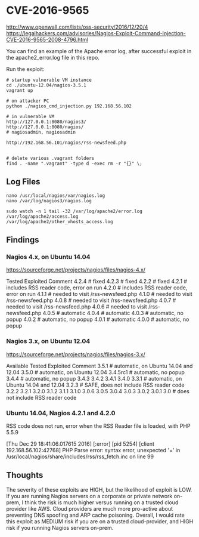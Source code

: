 # CVE-2016-9565

http://www.openwall.com/lists/oss-security/2016/12/20/4
https://legalhackers.com/advisories/Nagios-Exploit-Command-Injection-CVE-2016-9565-2008-4796.html

You can find an example of the Apache error log, after successful exploit in
the apache2_error.log file in this repo.

Run the exploit:
```shell
# startup vulnerable VM instance
cd ./ubuntu-12.04/nagios-3.5.1
vagrant up

# on attacker PC
python ./nagios_cmd_injection.py 192.168.56.102

# in vulnerable VM
http://127.0.0.1:8080/nagios3/
http://127.0.0.1:8080/nagios/
# nagiosadmin, nagiosadmin

http://192.168.56.101/nagios/rss-newsfeed.php


# delete various .vagrant folders
find . -name ".vagrant" -type d -exec rm -r "{}" \;
```


## Log Files
```shell
nano /usr/local/nagios/var/nagios.log
nano /var/log/nagios3/nagios.log

sudo watch -n 1 tail -32 /var/log/apache2/error.log
/var/log/apache2/access.log
/var/log/apache2/other_vhosts_access.log
```



## Findings


### Nagios 4.x, on Ubuntu 14.04
https://sourceforge.net/projects/nagios/files/nagios-4.x/

Tested		Exploited	Comment
4.2.4					# fixed
4.2.3					# fixed
4.2.2					# fixed
4.2.1					# includes RSS reader code, error on run
4.2.0					# includes RSS reader code, error on run
			4.1.1		# needed to visit /rss-newsfeed.php
			4.1.0		# needed to visit /rss-newsfeed.php
			4.0.8		# needed to visit /rss-newsfeed.php
			4.0.7		# needed to visit /rss-newsfeed.php
			4.0.6		# needed to visit /rss-newsfeed.php
			4.0.5		# automatic
			4.0.4		# automatic
			4.0.3		# automatic, no popup
			4.0.2		# automatic, no popup
			4.0.1		# automatic
			4.0.0		# automatic, no popup

### Nagios 3.x, on Ubuntu 12.04
https://sourceforge.net/projects/nagios/files/nagios-3.x/

Available		Tested		Exploited	Comment
							3.5.1		# automatic, on Ubuntu 14.04 and 12.04
							3.5.0		# automatic, on Ubuntu 12.04
							3.4.5rc1	# automatic, no popup
							3.4.4		# automatic, no popup
3.4.3
3.4.2
3.4.1
3.4.0
							3.3.1		# automatic, on Ubuntu 14.04 and 12.04
				3.2.3					# SAFE, does not include RSS reader code
3.2.2
3.2.1
				3.2.0
3.1.2
3.1.1
				3.1.0
3.0.6
3.0.5
3.0.4
3.0.3
3.0.2
3.0.1
				3.0						# does not include RSS reader code



### Ubuntu 14.04, Nagios 4.2.1 and 4.2.0

RSS code does not run, error when the RSS Reader file is loaded, with PHP 5.5.9

[Thu Dec 29 18:41:06.017615 2016] [:error] [pid 5254] [client 192.168.56.102:42768] PHP Parse error:  syntax error, unexpected '=' in /usr/local/nagios/share/includes/rss/rss_fetch.inc on line 99




## Thoughts

The severity of these exploits are HIGH, but the likelihood of exploit is LOW.
If you are running Nagios servers on a corporate or private network on-prem,
I think the risk is much higher versus running on a trusted cloud provider
like AWS. Cloud providers are much more pro-active about preventing DNS spoofing
and ARP cache poisoning. Overall, I would rate this exploit as MEDIUM risk if
you are on a trusted cloud-provider, and HIGH risk if you running Nagios
servers on-prem.
